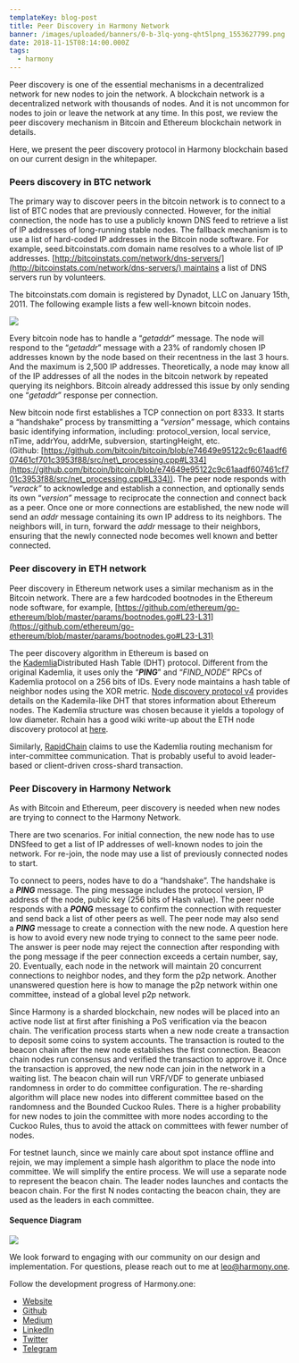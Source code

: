 ```yaml
---
templateKey: blog-post
title: Peer Discovery in Harmony Network
banner: /images/uploaded/banners/0-b-3lq-yong-qht5lpng_1553627799.png
date: 2018-11-15T08:14:00.000Z
tags:
  - harmony
---
```

Peer discovery is one of the essential mechanisms in a decentralized network for new nodes to join the network. A blockchain network is a decentralized network with thousands of nodes. And it is not uncommon for nodes to join or leave the network at any time. In this post, we review the peer discovery mechanism in Bitcoin and Ethereum blockchain network in details.

Here, we present the peer discovery protocol in Harmony blockchain based on our current design in the whitepaper.

### Peers discovery in BTC network

The primary way to discover peers in the bitcoin network is to connect to a list of BTC nodes that are previously connected. However, for the initial connection, the node has to use a publicly known DNS feed to retrieve a list of IP addresses of long-running stable nodes. The fallback mechanism is to use a list of hard-coded IP addresses in the Bitcoin node software. For example, seed.bitcoinstats.com domain name resolves to a whole list of IP addresses. [http://bitcoinstats.com/network/dns-servers/](http://bitcoinstats.com/network/dns-servers/) maintains a list of DNS servers run by volunteers.

The bitcoinstats.com domain is registered by Dynadot, LLC on January 15th, 2011. The following example lists a few well-known bitcoin nodes.

![](/images/uploaded/1-maczwo-ne5-5oxw8zkob6qpng_1553627555.png)

Every bitcoin node has to handle a “_getaddr_” message. The node will respond to the “_getaddr_” message with a 23% of randomly chosen IP addresses known by the node based on their recentness in the last 3 hours. And the maximum is 2,500 IP addresses. Theoretically, a node may know all of the IP addresses of all the nodes in the bitcoin network by repeated querying its neighbors. Bitcoin already addressed this issue by only sending one “_getaddr_” response per connection.

New bitcoin node first establishes a TCP connection on port 8333. It starts a “handshake” process by transmitting a “_version_” message, which contains basic identifying information, including: protocol\_version, local service, nTime, addrYou, addrMe, subversion, startingHeight, etc. (Github: [https://github.com/bitcoin/bitcoin/blob/e74649e95122c9c61aadf607461cf701c3953f88/src/net\_processing.cpp#L334](https://github.com/bitcoin/bitcoin/blob/e74649e95122c9c61aadf607461cf701c3953f88/src/net_processing.cpp#L334)). The peer node responds with “_verack”_ to acknowledge and establish a connection, and optionally sends its own “_version”_ message to reciprocate the connection and connect back as a peer. Once one or more connections are established, the new node will send an _addr_ message containing its own IP address to its neighbors. The neighbors will, in turn, forward the _addr_ message to their neighbors, ensuring that the newly connected node becomes well known and better connected.

### Peer discovery in ETH network

Peer discovery in Ethereum network uses a similar mechanism as in the Bitcoin network. There are a few hardcoded bootnodes in the Ethereum node software, for example, [https://github.com/ethereum/go-ethereum/blob/master/params/bootnodes.go#L23-L31](https://github.com/ethereum/go-ethereum/blob/master/params/bootnodes.go#L23-L31)

The peer discovery algorithm in Ethereum is based on the [Kademlia](https://pdos.csail.mit.edu/~petar/papers/maymounkov-kademlia-lncs.pdf)Distributed Hash Table (DHT) protocol. Different from the original Kademlia, it uses only the “**_PING_**” and “_FIND\_NODE_” RPCs of Kademlia protocol on a 256 bits of IDs. Every node maintains a hash table of neighbor nodes using the XOR metric. [Node discovery protocol v4](https://github.com/ethereum/devp2p/blob/master/discv4.md) provides details on the Kademila-like DHT that stores information about Ethereum nodes. The Kademlia structure was chosen because it yields a topology of low diameter. Rchain has a good wiki write-up about the ETH node discovery protocol at [here](https://rchain.atlassian.net/wiki/spaces/CORE/pages/15564804/Ethereum+P2P+Node+Discovery+and+Routing).

Similarly, [RapidChain](https://eprint.iacr.org/2018/460.pdf) claims to use the Kademlia routing mechanism for inter-committee communication. That is probably useful to avoid leader-based or client-driven cross-shard transaction.

### Peer Discovery in Harmony Network

As with Bitcoin and Ethereum, peer discovery is needed when new nodes are trying to connect to the Harmony Network.

There are two scenarios. For initial connection, the new node has to use DNSfeed to get a list of IP addresses of well-known nodes to join the network. For re-join, the node may use a list of previously connected nodes to start.

To connect to peers, nodes have to do a “handshake”. The handshake is a **_PING_** message. The ping message includes the protocol version, IP address of the node, public key (256 bits of Hash value). The peer node responds with a **_PONG_** message to confirm the connection with requester and send back a list of other peers as well. The peer node may also send a **_PING_** message to create a connection with the new node. A question here is how to avoid every new node trying to connect to the same peer node. The answer is peer node may reject the connection after responding with the pong message if the peer connection exceeds a certain number, say, 20. Eventually, each node in the network will maintain 20 concurrent connections to neighbor nodes, and they form the p2p network. Another unanswered question here is how to manage the p2p network within one committee, instead of a global level p2p network.

Since Harmony is a sharded blockchain, new nodes will be placed into an active node list at first after finishing a PoS verification via the beacon chain. The verification process starts when a new node create a transaction to deposit some coins to system accounts. The transaction is routed to the beacon chain after the new node establishes the first connection. Beacon chain nodes run consensus and verified the transaction to approve it. Once the transaction is approved, the new node can join in the network in a waiting list. The beacon chain will run VRF/VDF to generate unbiased randomness in order to do committee configuration. The re-sharding algorithm will place new nodes into different committee based on the randomness and the Bounded Cuckoo Rules. There is a higher probability for new nodes to join the committee with more nodes according to the Cuckoo Rules, thus to avoid the attack on committees with fewer number of nodes.

For testnet launch, since we mainly care about spot instance offline and rejoin, we may implement a simple hash algorithm to place the node into committee. We will simplify the entire process. We will use a separate node to represent the beacon chain. The leader nodes launches and contacts the beacon chain. For the first N nodes contacting the beacon chain, they are used as the leaders in each committee.

#### Sequence Diagram

![](/images/uploaded/0-b-3lq-yong-qht5lpng_1553627790.png)

We look forward to engaging with our community on our design and implementation. For questions, please reach out to me at [leo@harmony.one](mailto://leo@harmony.one).

Follow the development progress of Harmony.one:

*   [Website](https://harmony.one/)
*   [Github](https://github.com/harmony-one)
*   [Medium](https://medium.com/harmony-one)
*   [LinkedIn](https://www.linkedin.com/company/harmony-protocol/)
*   [Twitter](https://twitter.com/harmonyprotocol)
*   [Telegram](https://t.me/harmony_one)
